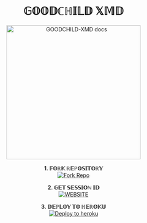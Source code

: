 <h1 align="center"> 𝔾𝕆𝕆𝔻ℂℍ𝕀𝕃𝔻 𝕏𝕄𝔻 </h1>

<p align="center">
  <a href="https://github.com/Goodchild63/GOODCHILD-XMD">
    <img alt="GOODCHILD-XMD docs" height="350" src="https://files.catbox.moe/8spkl4.jpeg">
  </a>
</p>

<p align="center">
    <strong>1. 𝔽𝕆ℝ𝕂 ℝ𝔼ℙ𝕆𝕊𝕀𝕋𝕆ℝ𝕐</strong>
  <br>
    <a href="https://github.com/Goodchild63/GOODCHILD-XMD/fork" target="_blank">
        <img alt="Fork Repo" src="https://img.shields.io/badge/Fork%20Repo-100000?style=for-the-badge&logo=scan&logoColor=white&labelColor=orange&color=orange"/>
    </a>
</p>

<p align="center">
    <strong>2. 𝔾𝔼𝕋 𝕊𝔼𝕊𝕊𝕀𝕆ℕ 𝕀𝔻</strong>
    <br>
    <a href="https://leonard-session-091.onrender.com/" target="_blank">
        <img alt="WEBSITE" src="https://img.shields.io/badge/Pair-100000?style=for-the-badge&logo=scan&logoColor=white&labelColor=green&color=green"/>
    </a>
</p>

<p align="center">
    <strong>3. 𝔻𝔼ℙ𝕃𝕆𝕐 𝕋𝕆 ℍ𝔼ℝ𝕆𝕂𝕌</strong>
    <br>
    <a href="https://dashboard.heroku.com/new?template=https://github.com/Goodchild63/GOODCHILD-XMD#main" target="_blank">
        <img alt="Deploy to heroku" src="https://img.shields.io/badge/Deploy-100000?style=for-the-badge&logo=scan&logoColor=white&labelColor=blue&color=blue"/>
    </a>
</p>

